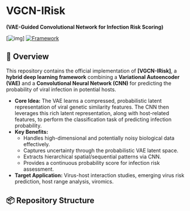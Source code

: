 # VGCN-IRisk

**(VAE-Guided Convolutional Network for Infection Risk Scoring)**

[![img]((https://github.com/dapao111/virus_transmission/blob/master/utils/VGCN.pdf))]
[![Framework](https://img.shields.io/badge/Python-3.8%2B-blue)](https://www.python.org/)
<!-- 可选：添加构建状态、代码覆盖率等徽章 -->

## 🧬 Overview

This repository contains the official implementation of **[VGCN-IRisk]**, a **hybrid deep learning framework** combining a **Variational Autoencoder (VAE)** and a **Convolutional Neural Network (CNN)** for predicting the probability of viral infection in potential hosts.

*   **Core Idea:** The VAE learns a compressed, probabilistic latent representation of viral genetic similarity features. The CNN then leverages this rich latent representation, along with host-related features, to perform the classification task of predicting infection probability.
*   **Key Benefits:**
    *   Handles high-dimensional and potentially noisy biological data effectively.
    *   Captures uncertainty through the probabilistic VAE latent space.
    *   Extracts hierarchical spatial/sequential patterns via CNN.
    *   Provides a continuous probability score for infection risk assessment.
*   **Target Application:** Virus-host interaction studies, emerging virus risk prediction, host range analysis, viromics.

## 📦 Repository Structure
